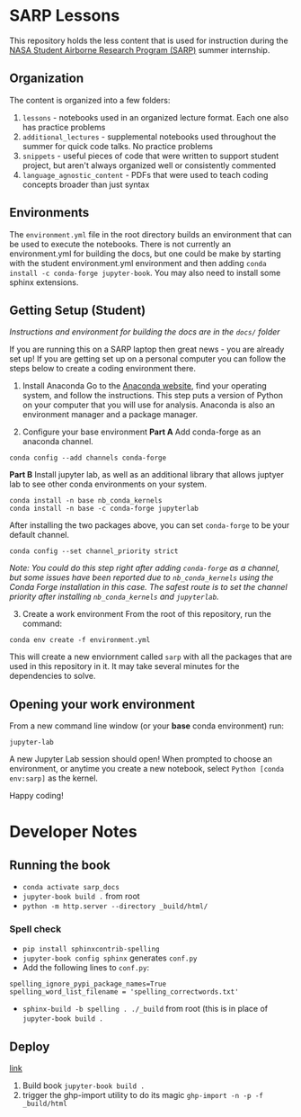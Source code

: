 # SARP Lessons

This repository holds the less content that is used for instruction during the [NASA Student Airborne Research Program (SARP)](https://www.nasa.gov/centers/ames/earthscience/programs/airbornescience/studentairborneresearchprogram)  summer internship.

## Organization
The content is organized into a few folders:
1. `lessons` - notebooks used in an organized lecture format.  Each one also has practice problems
2. `additional_lectures` - supplemental notebooks used throughout the summer for quick code talks.  No practice problems
3. `snippets` - useful pieces of code that were written to support student project, but aren't always organized well or consistently commented
4. `language_agnostic_content` - PDFs that were used to teach coding concepts broader than just syntax

## Environments

The `environment.yml` file in the root directory builds an environment that can be used to execute the notebooks. There is not currently an environment.yml for building the docs, but one could be make by starting with the student environment.yml environment and then adding `conda install -c conda-forge jupyter-book`.  You may also need to install some sphinx extensions. 

## Getting Setup (Student)

_Instructions and environment for building the docs are in the `docs/` folder_

If you are running this on a SARP laptop then great news - you are already set up! If you are getting set up on a personal computer you can follow the steps below to create a coding environment there.

1. Install Anaconda 
Go to the [Anaconda website](https://docs.anaconda.com/anaconda/install/index.html), find your operating system, and follow the instructions. This step puts a version of Python on your computer that you will use for analysis. Anaconda is also an environment manager and a package manager.

2. Configure your base environment
**Part A**
Add conda-forge as an anaconda channel.
```
conda config --add channels conda-forge
```

**Part B**
Install jupyter lab, as well as an additional library that allows juptyer lab to see other conda environments on your system.
```
conda install -n base nb_conda_kernels
conda install -n base -c conda-forge jupyterlab
```

After installing the two packages above, you can set `conda-forge` to be your default channel.
```
conda config --set channel_priority strict
```
_Note: You could do this step right after adding `conda-forge` as a channel, but some issues have been reported due to `nb_conda_kernels` using the Conda Forge installation in this case. The safest route is to set the channel priority after installing `nb_conda_kernels` and `jupyterlab`._

3. Create a work environment
From the root of this repository, run the command:
```
conda env create -f environment.yml
```
This will create a new enviornment called `sarp` with all the packages that are used in this repository in it. It may take several minutes for the dependencies to solve.

## Opening your work environment
From a new command line window (or your **base** conda environment) run:
```
jupyter-lab
```
A new Jupyter Lab session should open! When prompted to choose an environment, or anytime you create a new notebook,  select `Python [conda env:sarp]` as the kernel.

Happy coding!

# Developer Notes
## Running the book
* `conda activate sarp_docs`
* `jupyter-book build .` from root
* `python -m http.server --directory _build/html/`

### Spell check

* `pip install sphinxcontrib-spelling`
* `jupyter-book config sphinx` generates `conf.py`
* Add the following lines to `conf.py`:
```
spelling_ignore_pypi_package_names=True
spelling_word_list_filename = 'spelling_correctwords.txt'
```
* `sphinx-build -b spelling . ./_build` from root (this is in place of `jupyter-book build .`

## Deploy
[link](https://jupyterbook.org/start/publish.html#publish-your-book-online-with-github-pages)
1. Build book
`jupyter-book build .`
2. trigger the ghp-import utility to do its magic
`ghp-import -n -p -f _build/html`
